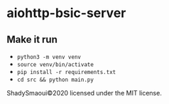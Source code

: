 # aiohttp-bsic-server

## Make it run
- `python3 -m venv venv`
- `source venv/bin/activate`
- `pip install -r requirements.txt`
- `cd src && python main.py`

ShadySmaoui©2020 licensed under the MIT license.

